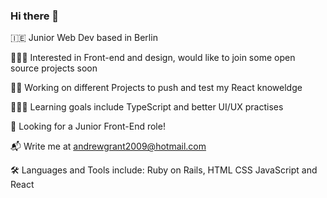 ### Hi there 👋
🇮🇪 Junior Web Dev based in Berlin

👨🏻‍🎨 Interested in Front-end and design, would like to join some open source projects soon

🏋️‍♀️ Working on different Projects to push and test my React knoweldge

🧑🏻‍💻 Learning goals include TypeScript and better UI/UX practises

🤠 Looking for a Junior Front-End role!

📬 Write me at andrewgrant2009@hotmail.com

🛠 Languages and Tools include: Ruby on Rails, HTML CSS JavaScript and React
